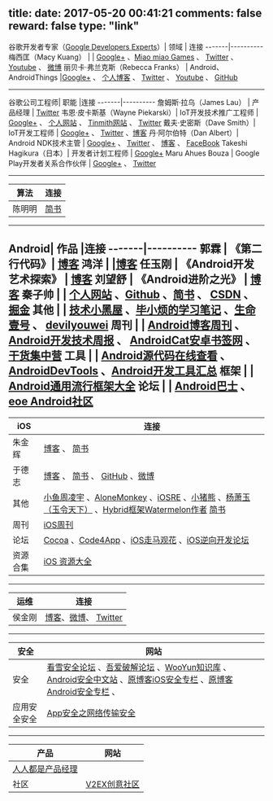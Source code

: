 title: 
date: 2017-05-20 00:41:21
comments: false
reward: false
type: "link"
---
谷歌开发者专家（[Google Developers Experts](https://developers.google.com/experts/)）| 领域 | 连接
-------|----------
梅西匡（Macy Kuang） |  | [Google+](https://plus.google.com/+MacyKuang) 、[Miao miao Games](http://miaomiaogames.com/) 、 [Twitter](https://twitter.com/MacyKuang) 、 [Youtube](https://www.youtube.com/CodeToCreate) 、 [微博](http://weibo.com/macyk) 
丽贝卡·弗兰克斯（Rebecca Franks） | Android、AndroidThings  |[Google+](https://plus.google.com/+RebeccaFranksSA) 、 [个人博客](https://riggaroo.co.za/) 、 [Twitter](https://twitter.com/riggaroo) 、 [Youtube](https://www.youtube.com/channel/UCMYNag26uKQfHQCgZ1Lm4bQ) 、 [GitHub](https://github.com/riggaroo)

----------


谷歌公司工程师| 职能 |连接
-------|----------
詹姆斯·拉乌（James Lau） | 产品经理 |  [Twitter](https://twitter.com/jmslau)
韦恩·皮卡斯基（Wayne Piekarski）| IoT开发技术推广工程师 | [Google+](https://plus.google.com/+WaynePiekarski) 、 [个人网站](http://www.tinmith.net/wayne/) 、 [Tinmith网站](http://www.tinmith.net/) 、 [Twitter](https://twitter.com/waynepiekarski)
戴夫·史密斯（Dave Smith）| IoT开发工程师 | [Google+](https://plus.google.com/+DaveSmithDev) 、  [Twitter](https://twitter.com/devunwired) 、[博客](http://wiresareobsolete.com/)
丹·阿尔伯特（Dan Albert）| Android NDK技术主管 | [Google+](https://plus.google.com/u/0/+TakeshiHagikura) 、 [Twitter](https://twitter.com/thagikura) 、 [博客](http://wiresareobsolete.com/)  、 [FaceBook](https://www.facebook.com/hagikuratakeshi)
Takeshi Hagikura（日本）| 开发者计划工程师 | [Google+](https://plus.google.com/103945690576768346113) 
Maru Ahues Bouza | Google Play开发者关系合作伙伴 | [Google+](https://plus.google.com/+MaruAhuesBouza) 、 [Twitter](https://twitter.com/mabouza) 

----------

算法| 连接
-------|----------
陈明明 | [简书](http://www.jianshu.com/u/b20d6310182a)


----------

Android| 作品 |连接
-------|----------
郭霖 | 《第二行代码》| [博客](http://blog.csdn.net/guolin_blog)
鸿洋 | |[博客](http://blog.csdn.net/lmj623565791)
任玉刚 | 《Android开发艺术探索》 | [博客](http://blog.csdn.net/singwhatiwanna)
刘望舒 | 《Android进阶之光》 | [博客](http://liuwangshu.cn/)
秦子帅 |  | [个人网站](https://qinzishuai.cn/) 、[Github](https://github.com/javaexception) 、[简书](https://www.jianshu.com/u/2a55d6e39135) 、 [CSDN](http://blog.csdn.net/qq_34908107) 、[掘金](https://juejin.im/user/57af46988ac247005f05846a)
其他 |  | [技术小黑屋](http://droidyue.com/) 、[毕小烦的学习笔记](http://blog.csdn.net/wirelessqa) 、[生命壹号](http://www.cnblogs.com/smyhvae/) 、 [devilyouwei](http://www.cnblogs.com/devilyouwei/) 
周刊 |  | [Android博客周刊](http://www.androidblog.cn/) 、[Android开发技术周报](http://www.androidweekly.cn/) 、 [AndroidCat安卓书签网](http://androidcat.com) 、[干货集中营](http://gank.io/)
工具 |  | [Android源代码在线查看](http://androidxref.com/) 、[AndroidDevTools](http://www.androiddevtools.cn/) 、[Android开发工具汇总](http://androidblog.cn/tools/) 
框架 |  | [Android通用流行框架大全](https://segmentfault.com/a/1190000005073746)
论坛 |  | [Android巴士](http://www.apkbus.com/) 、 [eoe Android社区](http://www.eoeandroid.com/forum.php)
----------


iOS| 连接
-------|----------
朱金辉 | [博客](http://www.kyson.cn) 、 [简书](http://www.jianshu.com/u/24d715499bcf)
于德志 | [博客](https://halfrost.com/) 、 [简书](http://www.jianshu.com/u/12201cdd5d7a) 、 [GitHub](https://github.com/halfrost) 、[微博](http://weibo.com/halfrost)
其他 | [小鱼周凌宇](http://zhoulingyu.com/) 、[AloneMonkey](http://www.alonemonkey.com/) 、[iOSRE](http://bbs.iosre.com/) 、[小猪熊](http://www.piggybear.net/) 、[杨萧玉（玉令天下）](http://yulingtianxia.com/) 、[Hybrid框架Watermelon作者](http://www.kyson.cn/)  [简书](http://www.jianshu.com/u/24d715499bcf)
周刊 | [iOS周刊](https://iosdevweekly.com/)
论坛 | [Cocoa](http://www.cocoachina.com/) 、[Code4App](http://code4app.com/) 、[iOS走马观花](http://ios.b2mp.cn/) 、[iOS逆向开发论坛](http://ios.b2mp.cn/)
资源合集 | [iOS 资源大全](http://ios.jobbole.com/83907/)
----------


运维| 连接
-------|----------
侯金刚 | [博客](http://hi-andy.com/)、[微博](https://weibo.com/Andyhouwb)、 [Twitter](https://twitter.com/AndyHou92) 


----------


安全| 网站
-------|----------
安全 | [看雪安全论坛](http://bbs.pediy.com/) 、[吾爱破解论坛](https://www.52pojie.cn/) 、[WooYun知识库](http://drops.wooyun.org/) 、[Android安全中文站](http://www.droidsec.cn/) 、[原博客iOS安全专栏](http://www.blogfshare.com/category/ios-secure) 、[原博客Android安全专栏](http://www.blogfshare.com/category/android-sec) 、
应用安全安全 | [App安全之网络传输安全](http://ios.jobbole.com/84633/)



---------


产品| 网站
-------|----------
 | [人人都是产品经理](http://www.woshipm.com/)
社区 | [V2EX创意社区](https://www.v2ex.com/)




